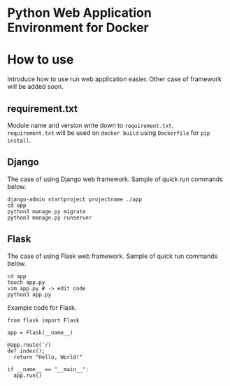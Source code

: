 # Python Web Application Environment for Docker


# How to use

Introduce how to use run web application easier. Other case of framework will be added soon.

## requirement.txt

Module name and version write down to `requirement.txt`.  
`requirement.txt` will be used on `docker build` using `Dockerfile` for `pip install`.

## Django

The case of using Django web framework. Sample of quick run commands below.
```
django-admin startproject projectname ./app
cd app
python3 manage.py migrate
python3 manage.py runserver
```

## Flask

The case of using Flask web framework. Sample of quick run commands below.
```
cd app
touch app.py
vim app.py # -> edit code
python3 app.py
```

Example code for Flask.
```
from flask import Flask

app = Flask(__name__)

@app.route('/)
def index();
  return "Hello, World!"

if __name__ == "__main__":
  app.run()
```

